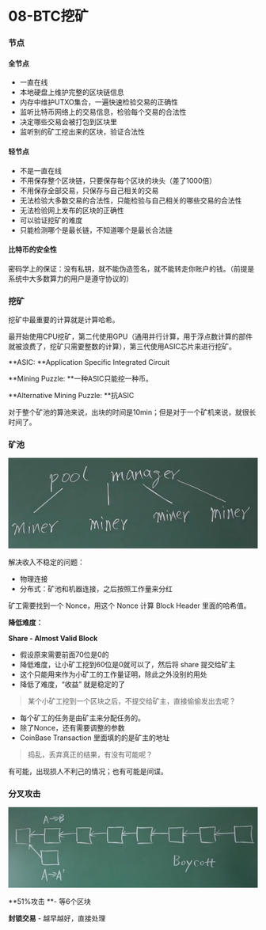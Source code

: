 # 08-BTC挖矿

### 节点

#### 全节点

- 一直在线
- 本地硬盘上维护完整的区块链信息
- 内存中维护UTXO集合，一遍快速检验交易的正确性
- 监听比特币网络上的交易信息，检验每个交易的合法性
- 决定哪些交易会被打包到区块里
- 监听别的矿工挖出来的区块，验证合法性

#### 轻节点

- 不是一直在线
- 不用保存整个区块链，只要保存每个区块的块头（差了1000倍）
- 不用保存全部交易，只保存与自己相关的交易
- 无法检验大多数交易的合法性，只能检验与自己相关的哪些交易的合法性
- 无法检验网上发布的区块的正确性
- 可以验证挖矿的难度
- 只能检测哪个是最长链，不知道哪个是最长合法链

#### 比特币的安全性

密码学上的保证：没有私钥，就不能伪造签名，就不能转走你账户的钱。（前提是系统中大多数算力的用户是遵守协议的）

### 挖矿

挖矿中最重要的计算就是计算哈希。

最开始使用CPU挖矿，第二代使用GPU（通用并行计算，用于浮点数计算的部件就被浪费了，挖矿只需要整数的计算），第三代使用ASIC芯片来进行挖矿。

**ASIC: **Application Specific Integrated Circuit

**Mining Puzzle: **一种ASIC只能挖一种币。

**Alternative Mining Puzzle: **抗ASIC

对于整个矿池的算池来说，出块的时间是10min；但是对于一个矿机来说，就很长时间了。

### 矿池

![image-20200427182556939](README/image-20200427182556939.png)

解决收入不稳定的问题：

- 物理连接
- 分布式：矿池和机器连接，之后按照工作量来分红

矿工需要找到一个 Nonce，用这个 Nonce 计算 Block Header 里面的哈希值。

**降低难度：**

**Share - Almost Valid Block**

- 假设原来需要前面70位是0的
- 降低难度，让小矿工挖到60位是0就可以了，然后将 share 提交给矿主
- 这个只能用来作为小矿工的工作量证明，除此之外没别的用处
- 降低了难度，“收益” 就是稳定的了

> 某个小矿工挖到一个区块之后，不提交给矿主，直接偷偷发出去呢？

- 每个矿工的任务是由矿主来分配任务的。
- 除了Nonce，还有需要调整的参数
- CoinBase Transaction 里面填的的是矿主的地址

> 捣乱，丢弃真正的结果，有没有可能呢？

有可能，出现损人不利己的情况；也有可能是间谍。

###  分叉攻击

![image-20200427183654289](README/image-20200427183654289.png)

**51%攻击 **- 等6个区块

**封锁交易** - 越早越好，直接处理

